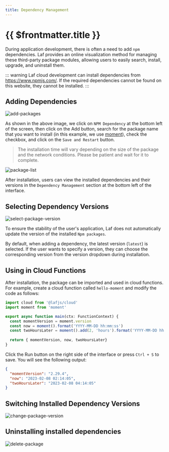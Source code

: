 ```yaml
---
title: Dependency Management
---
```


# {{ $frontmatter.title }}

During application development, there is often a need to add `npm` dependencies. Laf provides an online visualization method for managing these third-party package modules, allowing users to easily search, install, upgrade, and uninstall them.

::: warning
Laf cloud development can install dependencies from <https://www.npmjs.com/>. If the required dependencies cannot be found on this website, they cannot be installed.
:::

## Adding Dependencies

![add-packages](/doc-images/add-packages.png)

As shown in the above image, we click on `NPM Dependency` at the bottom left of the screen, then click on the Add button, search for the package name that you want to install (in this example, we use [moment](https://www.npmjs.com/package/moment)), check the checkbox, and click on the `Save and Restart` button.

> The installation time will vary depending on the size of the package and the network conditions. Please be patient and wait for it to complete.

![package-list](/doc-images/package-list.png)

After installation, users can view the installed dependencies and their versions in the `Dependency Management` section at the bottom left of the interface.

## Selecting Dependency Versions

![select-package-version](/doc-images/select-package-version.png)

To ensure the stability of the user's application, Laf does not automatically update the version of the installed `Npm packages`.

By default, when adding a dependency, the latest version (`latest`) is selected. If the user wants to specify a version, they can choose the corresponding version from the version dropdown during installation.

## Using in Cloud Functions

After installation, the package can be imported and used in cloud functions. For example, create a cloud function called `hello-moment` and modify the code as follows:

```typescript
import cloud from '@lafjs/cloud'
import moment from 'moment'

export async function main(ctx: FunctionContext) {
  const momentVersion = moment.version
  const now = moment().format('YYYY-MM-DD hh:mm:ss')
  const twoHoursLater = moment().add(2, 'hours').format('YYYY-MM-DD hh:mm:ss')
  
  return { momentVersion, now, twoHoursLater}
}
```

Click the Run button on the right side of the interface or press `Ctrl + S` to save. You will see the following output:

```json
{
  "momentVersion": "2.29.4",
  "now": "2023-02-08 02:14:05",
  "twoHoursLater": "2023-02-08 04:14:05"
}
```

## Switching Installed Dependency Versions

![change-package-version](/doc-images/change-package-version.png)

## Uninstalling installed dependencies

![delete-package](/doc-images/delete-package.png)